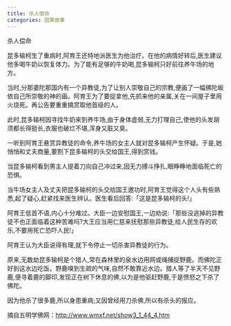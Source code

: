 ```yaml
---
title: 杀人偿命
categories: 因果故事
---
```


	   
杀人偿命

昆多输柯生了重病时,阿育王还特地派医生为他治疗。在他的病情好转后,医生建议他多喝牛奶以恢复体力。为了能有足够的牛奶喝,昆多输柯只好前往养牛场的地方。

当时,分那婆陀那国内有一个异教徒,为了让别人崇敬自己的宗教,便画了一幅佛陀皈依自己所崇敬的神的画。阿育王为了要捉拿他,先抓来他的亲属,关在一间屋子里用火烧死。再公告要重重搞赏取他首级的人。

此时,昆多输柯因寻找牛奶来到养牛场,由于身体虚弱,无力打理自己,使他的头发胡须都长得挺长,衣服也破烂不堪,浑身又脏又臭。

一听到阿育王悬赏异教徒的命令,养牛场的女主人就对昆多输柯产生怀疑。于是,她悄悄和丈夫商量,要割下昆多输柯的头交给国王,得到赏钱。

当昆多输柯看到男主人提着刀向自己冲过来,因无力搏斗挣扎,眼睁睁地面临死亡的恐惧。

当牛场女主人及丈夫把昆多输柯的头交给国王邀功时,阿育王觉得这个人头有些熟悉,起了疑心,赶紧找来医生辨认。医生看后回答:「这是昆多输柯的头!」

阿育王低首不语,内心十分难过。大臣一边安慰国王,一边劝说:「那些没逃掉的异教徒不也正面临着这种苦难吗?大王应当用仁慈来抚慰那些异教徒,给人民生存的欢乐,不要用死亡恐吓人民!」

阿育王认为大臣说得有理,就下令停止一切杀害异教徒的行为。

原来,无数劫昆多输柯是个猎人,常在森林里的泉水边用网或绳捕捉野鹿。而佛陀正好到这水边吃饭。野鹿嗅到生疏的气味,自然不敢靠近水边。猎人等了半天不见野鹿,便寻着鹿的脚印,发现正在树下休息的佛,以为是他驱赶野鹿,于是愤怒之下杀了佛陀。

因为他杀了很多鹿,所以身患重病;又因曾经用刀杀佛,所以有杀头的报应。

摘自五明学佛网：http://www.wmxf.net/show3_1_44_4.htm